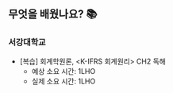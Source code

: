 ## 무엇을 배웠나요? 📚
### 서강대학교
- [복습] 회계학원론, <K-IFRS 회계원리> CH2 독해
    - 예상 소요 시간: 1LHO
    - 실제 소요 시간: 1LHO